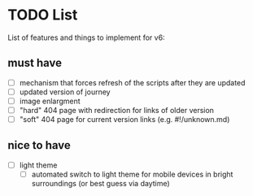 # TODO List
List of features and things to implement for v6:

## must have
- [ ] mechanism that forces refresh of the scripts after they are updated
- [ ] updated version of journey
- [ ] image enlargment
- [ ] "hard" 404 page with redirection for links of older version
- [ ] "soft" 404 page for current version links (e.g. #!/unknown.md)

## nice to have
- [ ] light theme
  - [ ] automated switch to light theme for mobile devices in bright surroundings (or best guess via daytime)